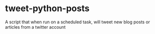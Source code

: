 # tweet-python-posts
A script that when run on a scheduled task, will tweet new blog posts or articles from a twitter account
